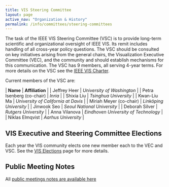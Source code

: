 ```yaml
---
title: VIS Steering Committee
layout: page
active_nav: "Organization & History"
permalink: /info/committees/steering-committees
---
```


The task of the IEEE VIS Steering Committee (VSC) is to provide long-term scientific and organizational oversight of IEEE VIS.  Its remit includes handling of all cross-year policy questions. The VSC should be consulted on key initiatives arising from the general chairs, the Visualization Executive Committee (VEC), and the community and should establish mechanisms for this communication. The VSC has 9 members, all serving 4-year terms. For more details on the VSC see the [IEEE VIS Charter](https://drive.google.com/file/d/1CzoEKf0CiHvybLsB44OcoD9OFiCTT210/view?usp=sharing).

Current members of the VSC are:

| **Name** | **Affiliation** |
| Jeffrey Heer | *University of Washington* |
| Petra Isenberg (co-chair) | *Inria* |
| Shixia Liu | *Tsinghua University* |
| Kwan-Liu Ma | *University of California at Davis* |
| Miriah Meyer (co-chair) | *Linköping University* |
| Jinwook Seo | *Seoul National University* |
| Deborah Silver | *Rutgers University* |
| Anna Vilanova | *Eindhoven University of Technology* |
| Niklas Elmqvist | *Aarhus University* |


## VIS Executive and Steering Committee Elections
Each year the VIS community elects one new member each to the VEC and VSC. 
See the [VIS Elections](/year/2024/info/elections) page for more details.

## Public Meeting Notes  
All [public meetings notes are available here](https://drive.google.com/drive/folders/1sgjPLu9JwmyjHzWhHSx82U_BdcODBSH1?usp=sharing)
